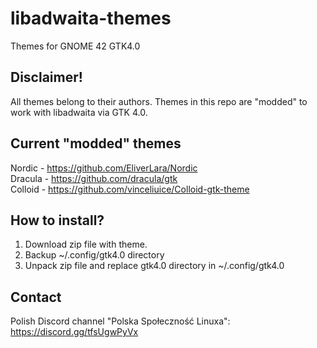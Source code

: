 # libadwaita-themes
Themes for GNOME 42 GTK4.0
## Disclaimer!
All themes belong to their authors. Themes in this repo are "modded" to work with libadwaita via GTK 4.0.
## Current "modded" themes
Nordic - https://github.com/EliverLara/Nordic<br/>
Dracula - https://github.com/dracula/gtk<br/>
Colloid - https://github.com/vinceliuice/Colloid-gtk-theme<br/>
## How to install?
1. Download zip file with theme.
2. Backup ~/.config/gtk4.0 directory
3. Unpack zip file and replace gtk4.0 directory in ~/.config/gtk4.0
## Contact
Polish Discord channel "Polska Społeczność Linuxa": https://discord.gg/tfsUgwPyVx